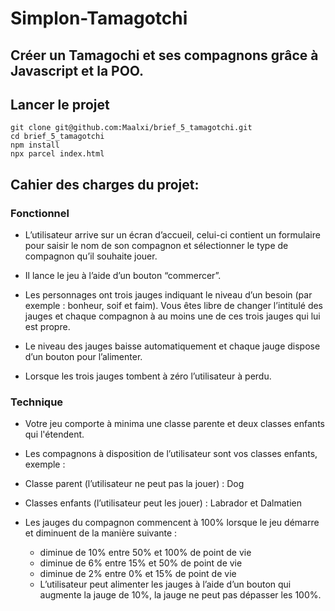 # Simplon-Tamagotchi

## Créer un Tamagochi et ses compagnons grâce à Javascript et la POO.

 ## Lancer le projet



```
git clone git@github.com:Maalxi/brief_5_tamagotchi.git
cd brief_5_tamagotchi
npm install
npx parcel index.html
```

 ## Cahier des charges du projet:



 ### Fonctionnel

- L’utilisateur arrive sur un écran d’accueil, celui-ci contient un formulaire pour saisir le nom de son compagnon et sélectionner le type de compagnon qu’il souhaite jouer.

- Il lance le jeu à l’aide d’un bouton “commercer”.

- Les personnages ont trois jauges indiquant le niveau d’un besoin (par exemple : bonheur, soif et faim). Vous êtes libre de changer l’intitulé des jauges et chaque compagnon à au moins une de ces trois jauges qui lui est propre.

- Le niveau des jauges baisse automatiquement et chaque jauge dispose d’un bouton pour l’alimenter.

- Lorsque les trois jauges tombent à zéro l’utilisateur à perdu.

 ### Technique



- Votre jeu comporte à minima une classe parente et deux classes enfants qui l'étendent.

- Les compagnons à disposition de l’utilisateur sont vos classes enfants, exemple :

- Classe parent (l’utilisateur ne peut pas la jouer) : Dog

- Classes enfants (l’utilisateur peut les jouer) : Labrador et Dalmatien

- Les jauges du compagnon commencent à 100% lorsque le jeu démarre et diminuent de la manière suivante :
  - diminue de 10% entre 50% et 100% de point de vie
  - diminue de 6% entre 15% et 50% de point de vie
  - diminue de 2% entre 0% et 15% de point de vie
  - L’utilisateur peut alimenter les jauges à l’aide d’un bouton qui augmente la jauge de 10%, la jauge ne peut pas dépasser les 100%.
